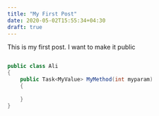 ```yaml
---
title: "My First Post"
date: 2020-05-02T15:55:34+04:30
draft: true
---
```

This is my first post. I want to make it public

``` csharp

public class Ali
{
    public Task<MyValue> MyMethod(int myparam)
    {
        
    }
}

```